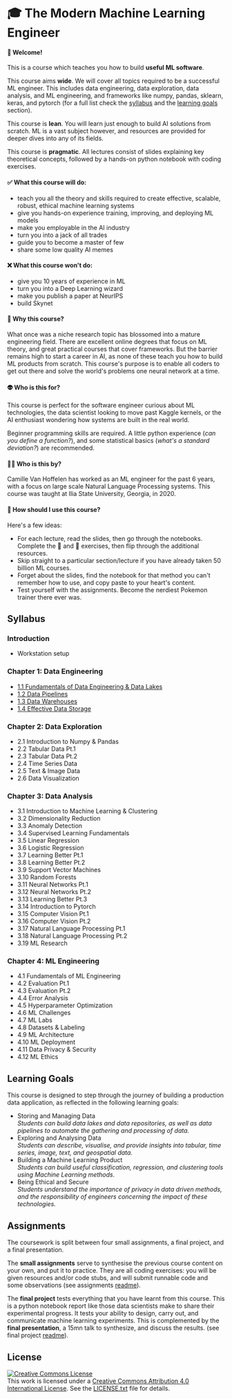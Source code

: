 # :mortar_board: The Modern Machine Learning Engineer

#### :hugs: Welcome!

This is a course which teaches you how to build **useful ML software**. 

This course aims **wide**. We will cover all topics required to be a successful ML engineer. This includes data engineering, data exploration, data analysis, and ML engineering, and frameworks like numpy, pandas, sklearn, keras, and pytorch (for a full list check the [syllabus](#syllabus) and the [learning goals](#learning-goals) section).

This course is **lean**. You will learn just enough to build AI solutions from scratch. ML is a vast subject however, and resources are provided for deeper dives into any of its fields.

This course is **pragmatic**. All lectures consist of slides explaining key theoretical concepts, followed by a hands-on python notebook with coding exercises.

#### :white_check_mark: What this course will do:

- teach you all the theory and skills required to create effective, scalable, robust, ethical machine learning systems
- give you hands-on experience training, improving, and deploying ML models
- make you employable in the AI industry
- turn you into a jack of all trades
- guide you to become a master of few
- share some low quality AI memes

#### :x: What this course won't do:

- give you 10 years of experience in ML
- turn you into a Deep Learning wizard
- make you publish a paper at NeurIPS
- build Skynet

#### :thinking: Why this course?

What once was a niche research topic has blossomed into a mature engineering field. There are excellent online degrees that focus on ML theory, and great practical courses that cover frameworks. But the barrier remains high to start a career in AI, as none of these teach you how to build ML products from scratch. This course's purpose is to enable all coders to get out there and solve the world's problems one neural network at a time.

#### :alien: Who is this for?

This course is perfect for the software engineer curious about ML technologies, the data scientist looking to move past Kaggle kernels, or the AI enthusiast wondering how systems are built in the real world.

Beginner programming skills are required. A little python experience (_can you define a function?_), and some statistical basics (_what's a standard deviation?_) are recommended. 

#### :man_teacher: Who is this by?

Camille Van Hoffelen has worked as an ML engineer for the past 6 years, with a focus on large scale Natural Language Processing systems. This course was taught at Ilia State University, Georgia, in 2020.

#### :rocket: How should I use this course?

Here's a few ideas:

- For each lecture, read the slides, then go through the notebooks. Complete the :muscle: and :brain: exercises, then flip through the additional resources.
- Skip straight to a particular section/lecture if you have already taken 50 billion ML courses.
- Forget about the slides, find the notebook for that method you can't remember how to use, and copy paste to your heart's content.
- Test yourself with the assignments. Become the nerdiest Pokemon trainer there ever was.


## Syllabus

### Introduction

* Workstation setup

### Chapter 1: Data Engineering

* [1.1 Fundamentals of Data Engineering & Data Lakes](data_engineering/1.1_fundamentals_of_data_engineering/fundamentals_of_data_engineering.ipynb)
* [1.2 Data Pipelines](data_engineering/1.2_data_pipelines/data_pipelines.ipynb)
* [1.3 Data Warehouses](data_engineering/1.3_data_warehouses/data_warehouses.ipynb)
* [1.4 Effective Data Storage](data_engineering/1.4_effective_data_storage/effective_data_storage.ipynb)

### Chapter 2: Data Exploration

* 2.1 Introduction to Numpy & Pandas
* 2.2 Tabular Data Pt.1
* 2.3 Tabular Data Pt.2
* 2.4 Time Series Data
* 2.5 Text & Image Data
* 2.6 Data Visualization

### Chapter 3: Data Analysis

* 3.1 Introduction to Machine Learning & Clustering
* 3.2 Dimensionality Reduction
* 3.3 Anomaly Detection
* 3.4 Supervised Learning Fundamentals
* 3.5 Linear Regression
* 3.6 Logistic Regression
* 3.7 Learning Better Pt.1
* 3.8 Learning Better Pt.2
* 3.9 Support Vector Machines
* 3.10 Random Forests
* 3.11 Neural Networks Pt.1
* 3.12 Neural Networks Pt.2
* 3.13 Learning Better Pt.3
* 3.14 Introduction to Pytorch
* 3.15 Computer Vision Pt.1
* 3.16 Computer Vision Pt.2
* 3.17 Natural Language Processing Pt.1
* 3.18 Natural Language Processing Pt.2
* 3.19 ML Research

### Chapter 4: ML Engineering

* 4.1 Fundamentals of ML Engineering
* 4.2 Evaluation Pt.1
* 4.3 Evaluation Pt.2
* 4.4 Error Analysis
* 4.5 Hyperparameter Optimization
* 4.6 ML Challenges
* 4.7 ML Labs
* 4.8 Datasets & Labeling
* 4.9 ML Architecture
* 4.10 ML Deployment
* 4.11 Data Privacy & Security
* 4.12 ML Ethics

## Learning Goals

This course is designed to step through the journey of building a production data application, as reflected in the following learning goals:


- Storing and Managing Data  
_Students can build data lakes and data repositories, as well as data pipelines to automate the gathering and processing of data._
- Exploring and Analysing Data  
_Students can describe, visualise, and provide insights into tabular, time series, image, text, and geospatial data._
- Building a Machine Learning Product  
_Students can build useful classification, regression, and clustering tools using Machine Learning methods._
- Being Ethical and Secure  
_Students understand the importance of privacy in data driven methods, and the responsibility of engineers concerning the impact of these technologies._

## Assignments

The coursework is split between four small assignments, a final project, and a final presentation.

The **small assignments** serve to synthesise the previous course content on your own, and put it to practice. They are all coding exercises: you will be given resources and/or code stubs, and will submit runnable code and some observations (see assignments [readme](assignments/README.md)).

The **final project** tests everything that you have learnt from this course. This is a python notebook report like those data scientists make to share their experimental progress. It tests your ability to design, carry out, and communicate machine learning experiments. This is complemented by the **final presentation**, a 15mn talk to synthesize, and discuss the results. (see final project [readme](assignments/final_project.md)).


## License
<a rel="license" href="http://creativecommons.org/licenses/by/4.0/"><img alt="Creative Commons License" style="border-width:0" src="https://i.creativecommons.org/l/by/4.0/80x15.png" /></a><br />This work is licensed under a <a rel="license" href="http://creativecommons.org/licenses/by/4.0/">Creative Commons Attribution 4.0 International License</a>.
See the [LICENSE.txt](LICENSE.txt) file for details.
